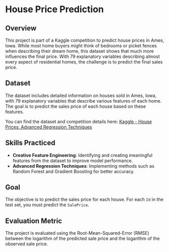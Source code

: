 # House Price Prediction

## Overview

This project is part of a Kaggle competition to predict house prices in Ames, Iowa. While most home buyers might think of bedrooms or picket fences when describing their dream home, this dataset shows that much more influences the final price. With 79 explanatory variables describing almost every aspect of residential homes, the challenge is to predict the final sales price.

## Dataset

The dataset includes detailed information on houses sold in Ames, Iowa, with 79 explanatory variables that describe various features of each home. The goal is to predict the sales price of each house based on these features.

You can find the dataset and competition details here: [Kaggle - House Prices: Advanced Regression Techniques](https://www.kaggle.com/c/house-prices-advanced-regression-techniques)

## Skills Practiced

- **Creative Feature Engineering**: Identifying and creating meaningful features from the dataset to improve model performance.
- **Advanced Regression Techniques**: Implementing methods such as Random Forest and Gradient Boosting for better accuracy.

## Goal

The objective is to predict the sales price for each house. For each `Id` in the test set, you must predict the `SalePrice`.

## Evaluation Metric

The project is evaluated using the Root-Mean-Squared-Error (RMSE) between the logarithm of the predicted sale price and the logarithm of the observed sale price.
